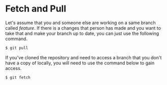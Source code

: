 # Fetch and Pull

Let's assume that you and someone else are working on a same branch called *feature*. If there is a changes that person has made and you want to take that and make your branch up to date, you can just use the following command.

```sh
$ git pull
```

If you've cloned the repository and need to access a branch that you don't have a copy of locally, you will need to use the command below to gain access.

```sh
$ git fetch
```
